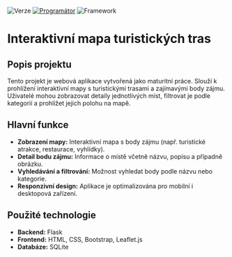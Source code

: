 ![Verze](https://img.shields.io/badge/Verze-1.0--Mapa_turistických_cest-purple)
[![Programátor](https://img.shields.io/badge/Programátor-Matyáš_Pierník-green)](https://github.com/iwnl-Maty)
![Framework](https://img.shields.io/badge/Framework-Flask-blue?logo=flask&link=https://flask.palletsprojects.com/)
# Interaktivní mapa turistických tras

## Popis projektu
Tento projekt je webová aplikace vytvořená jako maturitní práce. Slouží k prohlížení interaktivní mapy s turistickými trasami a zajímavými body zájmu. Uživatelé mohou zobrazovat detaily jednotlivých míst, filtrovat je podle kategorií a prohlížet jejich polohu na mapě.

## Hlavní funkce
- **Zobrazení mapy:** Interaktivní mapa s body zájmu (např. turistické atrakce, restaurace, vyhlídky).
- **Detail bodu zájmu:** Informace o místě včetně názvu, popisu a případně obrázku.
- **Vyhledávání a filtrování:** Možnost vyhledat body podle názvu nebo kategorie.
- **Responzivní design:** Aplikace je optimalizována pro mobilní i desktopová zařízení.

## Použité technologie
- **Backend:** Flask
- **Frontend:** HTML, CSS, Bootstrap, Leaflet.js
- **Databáze:** SQLite
